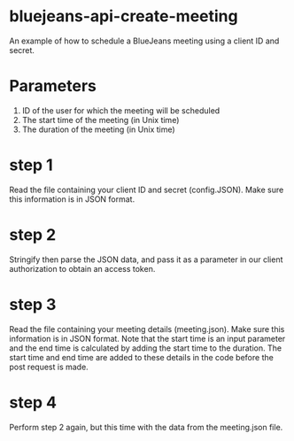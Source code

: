 # bluejeans-api-create-meeting
An example of how to schedule a BlueJeans meeting using a client ID and secret. 

# Parameters
1) ID of the user for which the meeting will be scheduled
2) The start time of the meeting (in Unix time)
3) The duration of the meeting (in Unix time)

# step 1
Read the file containing your client ID and secret (config.JSON). Make sure this information is in JSON format.

# step 2
Stringify then parse the JSON data, and pass it as a parameter in our client authorization to obtain an access token. 

# step 3
Read the file containing your meeting details (meeting.json). Make sure this information is in JSON format. Note that the start time is an input parameter and the end time is calculated by adding the start time to the duration. The start time and end time are added to these details in the code before the post request is made. 

# step 4
Perform step 2 again, but this time with the data from the meeting.json file. 

